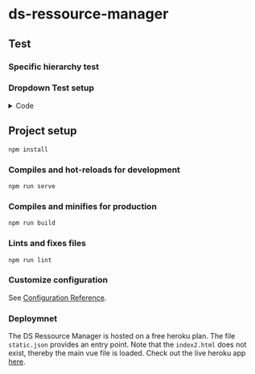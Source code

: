 # ds-ressource-manager
## Test
### Specific hierarchy test
### Dropdown Test setup
  
<details><summary>Code</summary>

npm run dev
?>

</details>

## Project setup
```
npm install
```

### Compiles and hot-reloads for development
```
npm run serve
```

### Compiles and minifies for production
```
npm run build
```

### Lints and fixes files
```
npm run lint
```

### Customize configuration
See [Configuration Reference](https://cli.vuejs.org/config/).

### Deploymnet
The DS Ressource Manager is hosted on a free heroku plan.
The file ```static.json``` provides an entry point. Note that the ```index2.html``` does not exist, thereby the main vue file is loaded.
Check out the live heroku app [here](https://ds-resource-manager.herokuapp.com/).

